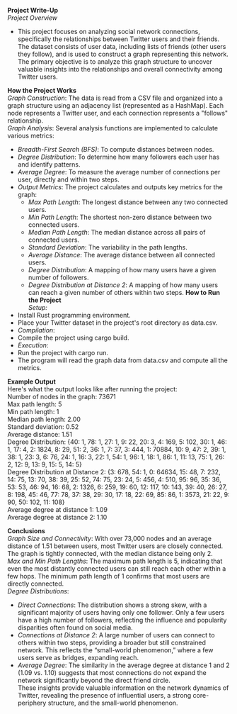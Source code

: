 **Project Write-Up**  
*Project Overview*  
- This project focuses on analyzing social network connections, specifically the relationships between Twitter users and their friends. The dataset consists of user data, including lists of friends (other users they follow), and is used to construct a graph representing this network. The primary objective is to analyze this graph structure to uncover valuable insights into the relationships and overall connectivity among Twitter users.  
  
**How the Project Works**  
*Graph Construction*: The data is read from a CSV file and organized into a graph structure using an adjacency list (represented as a HashMap). Each node represents a Twitter user, and each connection represents a "follows" relationship.  
*Graph Analysis*: Several analysis functions are implemented to calculate various metrics:  
- *Breadth-First Search (BFS)*: To compute distances between nodes.
- *Degree Distribution*: To determine how many followers each user has and identify patterns.  
- *Average Degree*: To measure the average number of connections per user, directly and within two steps.  
- *Output Metrics*: The project calculates and outputs key metrics for the graph:  
  - *Max Path Length*: The longest distance between any two connected users.
  - *Min Path Length*: The shortest non-zero distance between two connected users.
  - *Median Path Length*: The median distance across all pairs of connected users.
  - *Standard Deviation*: The variability in the path lengths.
  - *Average Distance*: The average distance between all connected users.
  - *Degree Distribution*: A mapping of how many users have a given number of followers.
  - *Degree Distribution at Distance 2*: A mapping of how many users can reach a given number of others within two steps.
**How to Run the Project**  
*Setup:*  
 - Install Rust programming environment.  
 - Place your Twitter dataset in the project's root directory as data.csv.  
 - *Compilation*:  
  - Compile the project using cargo build.  
 - *Execution*:  
  - Run the project with cargo run.  
  - The program will read the graph data from data.csv and compute all the metrics.
  
**Example Output**  
Here's what the output looks like after running the project:  
Number of nodes in the graph: 73671  
Max path length: 5  
Min path length: 1  
Median path length: 2.00  
Standard deviation: 0.52  
Average distance: 1.51  
Degree Distribution: {40: 1, 78: 1, 27: 1, 9: 22, 20: 3, 4: 169, 5: 102, 30: 1, 46: 1, 17: 4, 2: 1824, 8: 29, 51: 2, 36: 1, 7: 37, 3: 444, 1: 70884, 10: 9, 47: 2, 39: 1, 38: 1, 23: 3, 6: 76, 24: 1, 16: 3, 22: 1, 54: 1, 96: 1, 18: 1, 86: 1, 11: 13, 75: 1, 26: 2, 12: 9, 13: 9, 15: 5, 14: 5}  
Degree Distribution at Distance 2: {3: 678, 54: 1, 0: 64634, 15: 48, 7: 232, 14: 75, 13: 70, 38: 39, 25: 52, 74: 75, 23: 24, 5: 456, 4: 510, 95: 96, 35: 36, 53: 53, 46: 94, 16: 68, 2: 1326, 6: 259, 19: 60, 12: 117, 10: 143, 39: 40, 26: 27, 8: 198, 45: 46, 77: 78, 37: 38, 29: 30, 17: 18, 22: 69, 85: 86, 1: 3573, 21: 22, 9: 90, 50: 102, 11: 108}  
Average degree at distance 1: 1.09  
Average degree at distance 2: 1.10  

**Conclusions**  
*Graph Size and Connectivity*: With over 73,000 nodes and an average distance of 1.51 between users, most Twitter users are closely connected. The graph is tightly connected, with the median distance being only 2.  
*Max and Min Path Lengths*: The maximum path length is 5, indicating that even the most distantly connected users can still reach each other within a few hops. The minimum path length of 1 confirms that most users are directly connected.  
*Degree Distributions*:  
 - *Direct Connections*: The distribution shows a strong skew, with a significant majority of users having only one follower. Only a few users have a high number of followers, reflecting the influence and popularity disparities often found on social media.  
 - *Connections at Distance 2*: A large number of users can connect to others within two steps, providing a broader but still constrained network. This reflects the “small-world phenomenon,” where a few users serve as bridges, expanding reach.  
 - *Average Degree*: The similarity in the average degree at distance 1 and 2 (1.09 vs. 1.10) suggests that most connections do not expand the network significantly beyond the direct friend circle.  
These insights provide valuable information on the network dynamics of Twitter, revealing the presence of influential users, a strong core-periphery structure, and the small-world phenomenon.  
